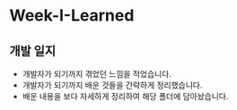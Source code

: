 # Week-I-Learned 
## 개발 일지
- 개발자가 되기까지 겪었던 느낌을 적었습니다.
- 개발자가 되기까지 배운 것들을 간략하게 정리했습니다.
- 배운 내용을 보다 자세하게 정리하여 해당 폴더에 담아놨습니다. 
